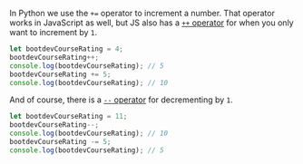 In Python we use the `+=` operator to increment a number. That operator works in JavaScript as well, but JS also has a [`++` operator](https://developer.mozilla.org/en-US/docs/Web/JavaScript/Reference/Operators/Increment) for when you only want to increment by `1`.

```js
let bootdevCourseRating = 4;
bootdevCourseRating++;
console.log(bootdevCourseRating); // 5
bootdevCourseRating += 5;
console.log(bootdevCourseRating); // 10
```

And of course, there is a [`--` operator](https://developer.mozilla.org/en-US/docs/Web/JavaScript/Reference/Operators/Decrement) for decrementing by `1`.

```js
let bootdevCourseRating = 11;
bootdevCourseRating--;
console.log(bootdevCourseRating); // 10
bootdevCourseRating -= 5;
console.log(bootdevCourseRating); // 5
```